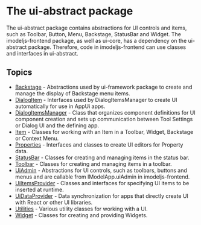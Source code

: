 # The ui-abstract package

The ui-abstract package contains abstractions for UI controls and items, such as Toolbar, Button, Menu, Backstage, StatusBar and Widget.
The imodeljs-frontend package, as well as ui-core, has a dependency on the ui-abstract package.
Therefore, code in imodeljs-frontend can use classes and interfaces in ui-abstract.

## Topics

* [Backstage](./Backstage.md) - Abstractions used by ui-framework package to create and manage the display of Backstage menu items.
* [DialogItem](./DialogItem.md) - Interfaces used by DialogItemsManager to create UI automatically for use in AppUi apps.
* [DialogItemsManager](./DialogItemsManager) - Class that organizes component definitions for UI component creation and sets up communication between Tool Settings or Dialog UI and the defining app.
* [Item](./Item.md) - Classes for working with an Item in a Toolbar, Widget, Backstage or Context Menu.
* [Properties](./Properties.md) - Interfaces and classes to create UI editors for Property data.
* [StatusBar](./StatusBar.md) - Classes for creating and managing items in the status bar.
* [Toolbar](./Toolbar.md) - Classes for creating and managing items in a toolbar.
* [UiAdmin](./UiAdmin.md) - Abstractions for UI controls, such as toolbars, buttons and menus and are callable from IModelApp.uiAdmin in imodeljs-frontend.
* [UiItemsProvider](./UiItemsProvider.md) - Classes and interfaces for specifying UI items to be inserted at runtime.
* [UiDataProvider](./UiDataProvider.md) - Data synchronization for apps that directly create UI with React or other UI libraries.
* [Utilities](./Utilities.md) - Various utility classes for working with a UI.
* [Widget](./Widget.md) - Classes for creating and providing Widgets.
